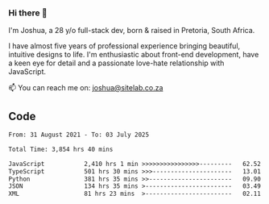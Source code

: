 ### Hi there 👋

I'm Joshua, a 28 y/o full-stack dev, born & raised in Pretoria, South Africa. 

I have almost five years of professional experience bringing beautiful, intuitive designs to life. I'm enthusiastic about front-end development, have a keen eye for detail and a passionate love-hate relationship with JavaScript.

📫 You can reach me on: joshua@sitelab.co.za

## **Code**

<!--START_SECTION:waka-->

```txt
From: 31 August 2021 - To: 03 July 2025

Total Time: 3,854 hrs 40 mins

JavaScript           2,410 hrs 1 min >>>>>>>>>>>>>>>>---------   62.52 %
TypeScript           501 hrs 30 mins >>>----------------------   13.01 %
Python               381 hrs 35 mins >>-----------------------   09.90 %
JSON                 134 hrs 35 mins >------------------------   03.49 %
XML                  81 hrs 23 mins  >------------------------   02.11 %
```

<!--END_SECTION:waka-->
